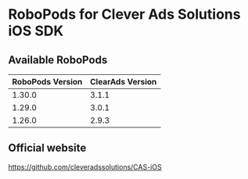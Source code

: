 # RoboPods for Clever Ads Solutions iOS SDK

## Available RoboPods

| RoboPods Version | ClearAds Version |
|------------------|------------------|
| 1.30.0           | 3.1.1            |
| 1.29.0           | 3.0.1            |
| 1.26.0           | 2.9.3            |

## Official website
https://github.com/cleveradssolutions/CAS-iOS
